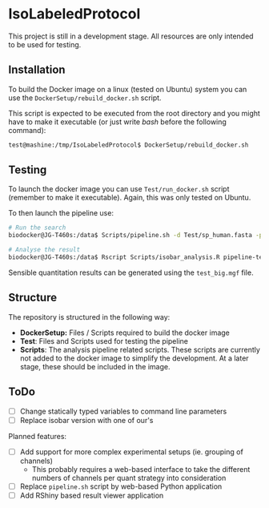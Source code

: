 # IsoLabeledProtocol

This project is still in a development stage. All resources are only intended to be used for testing.

## Installation

To build the Docker image on a linux (tested on Ubuntu) system you can use the `DockerSetup/rebuild_docker.sh` script.

This script is expected to be executed from the root directory and you might have to make it executable (or just write _bash_ before the following command):

```bash
test@mashine:/tmp/IsoLabeledProtocol$ DockerSetup/rebuild_docker.sh
```

## Testing

To launch the docker image you can use `Test/run_docker.sh` script (remember to make it executable). Again, this was only tested on Ubuntu.

To then launch the pipeline use:

```bash
# Run the search
biodocker@JG-T460s:/data$ Scripts/pipeline.sh -d Test/sp_human.fasta -p 20 -f 0.05 -c 1 Test/test.mgf

# Analyse the result
biodocker@JG-T460s:/data$ Rscript Scripts/isobar_analysis.R pipeline-test/experiment1_test_1_Extended_PSM_Report.txt pipeline-test/test.mgf
```

Sensible quantitation results can be generated using the `test_big.mgf` file.

## Structure

The repository is structured in the following way:

  * **DockerSetup:** Files / Scripts required to build the docker image
  * **Test**: Files and Scripts used for testing the pipeline
  * **Scripts**: The analysis pipeline related scripts. These scripts are currently not added to the docker image to simplify the development. At a later stage, these should be included in the image.

## ToDo

  - [ ] Change statically typed variables to command line parameters
  - [ ] Replace isobar version with one of our's

Planned features:

  - [ ] Add support for more complex experimental setups (ie. grouping of channels)
    - This probably requires a web-based interface to take the different numbers of channels per quant strategy into consideration
  - [ ] Replace `pipeline.sh` script by web-based Python application
  - [ ] Add RShiny based result viewer application
